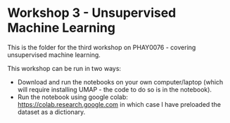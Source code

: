 # Workshop 3 - Unsupervised Machine Learning

This is the folder for the third workshop on PHAY0076 - covering unsupervised machine learning.

This workshop can be run in two ways:

- Download and run the notebooks on your own computer/laptop (which will require installing UMAP - the code to do so is in the notebook).
- Run the notebook using google colab: https://colab.research.google.com in which case I have preloaded the dataset as a dictionary.
